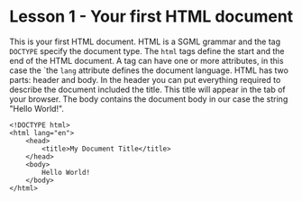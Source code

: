 # Lesson 1 - Your first HTML document

This is your first HTML document. HTML is a SGML grammar and the tag ```DOCTYPE``` specify the document type. The ```html``` tags define the start and the end of the HTML document. A tag can have one or more attributes, in this case the `the ```lang``` attribute defines the document language. HTML has two parts: header and body. In the header you can put everything required to describe the document included the title. This title will appear in the tab of your browser. The body contains the document body in our case the string "Hello World!".

```
<!DOCTYPE html>
<html lang="en">
    <head>
        <title>My Document Title</title>
    </head>
    <body>
        Hello World!
    </body>
</html>
```

